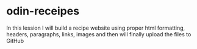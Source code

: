 # odin-receipes
In this lession I will build a recipe website using proper html formatting, 
headers, paragraphs, links, images and then will finally upload the files to 
GitHub